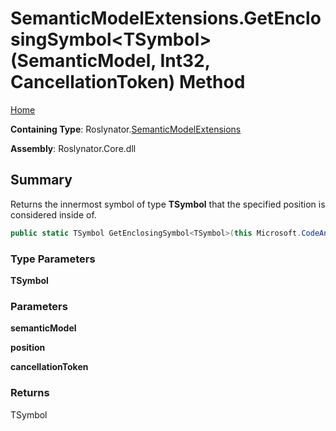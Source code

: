 # SemanticModelExtensions\.GetEnclosingSymbol\<TSymbol>\(SemanticModel, Int32, CancellationToken\) Method

[Home](../../../README.md)

**Containing Type**: Roslynator\.[SemanticModelExtensions](../README.md)

**Assembly**: Roslynator\.Core\.dll

## Summary

Returns the innermost symbol of type **TSymbol** that the specified position is considered inside of\.

```csharp
public static TSymbol GetEnclosingSymbol<TSymbol>(this Microsoft.CodeAnalysis.SemanticModel semanticModel, int position, System.Threading.CancellationToken cancellationToken = default) where TSymbol : Microsoft.CodeAnalysis.ISymbol
```

### Type Parameters

**TSymbol**

### Parameters

**semanticModel**

**position**

**cancellationToken**

### Returns

TSymbol


